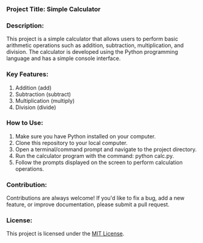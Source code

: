 ### Project Title: Simple Calculator

### Description:
This project is a simple calculator that allows users to perform basic arithmetic operations such as addition, subtraction, multiplication, and division. The calculator is developed using the Python programming language and has a simple console interface.

### Key Features:
1. Addition (add)
2. Subtraction (subtract)
3. Multiplication (multiply)
4. Division (divide)



### How to Use:
1. Make sure you have Python installed on your computer.
2. Clone this repository to your local computer.
3. Open a terminal/command prompt and navigate to the project directory.
4. Run the calculator program with the command: python calc.py.
5. Follow the prompts displayed on the screen to perform calculation operations.

### Contribution:
Contributions are always welcome! If you'd like to fix a bug, add a new feature, or improve documentation, please submit a pull request.

### License:
This project is licensed under the [MIT License](https://opensource.org/licenses/MIT).

